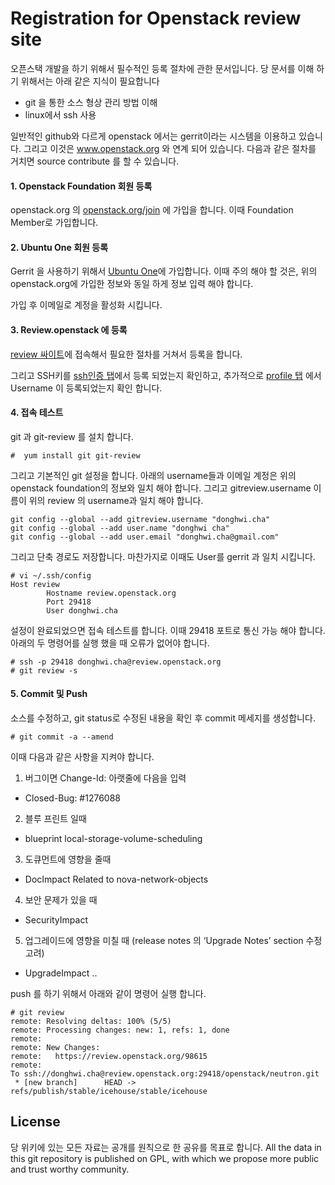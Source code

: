 # Registration for Openstack review site

오픈스택 개발을 하기 위해서 필수적인 등록 절차에 관한 문서입니다. 당 문서를 이해 하기 위해서는 아래 같은 지식이 필요합니다 

  - git 을 통한 소스 형상 관리 방법 이해 
  - linux에서 ssh 사용 

일반적인 github와 다르게 openstack 에서는 gerrit이라는 시스템을 이용하고 있습니다. 그리고 이것은 www.openstack.org 와 연계 되어 있습니다. 다음과 같은 절차를 거치면 source contribute 를 할 수 있습니다. 

#### 1.  Openstack Foundation 회원 등록 

openstack.org 의 [openstack.org/join] 에 가입을 합니다. 이때 Foundation Member로 가입합니다. 

#### 2. Ubuntu One 회원 등록 

Gerrit 을 사용하기 위해서 [Ubuntu One]에 가입합니다. 이때 주의 해야 할 것은, 위의 openstack.org에 가입한 정보와 동일 하게 정보 입력 해야 합니다. 

가입 후 이메일로 계정을 활성화 시킵니다. 

#### 3. Review.openstack 에 등록

[review 싸이트]에 접속해서 필요한 절차를 거쳐서 등록을 합니다. 

그리고 SSH키를 [ssh인증 탭]에서 등록 되었는지 확인하고, 추가적으로 [profile 탭] 에서 Username 이 등록되었는지 확인 합니다. 

#### 4. 접속 테스트 

git 과 git-review 를 설치 합니다.
``` 
#  yum install git git-review 
```
그리고 기본적인 git 설정을 합니다. 아래의 username들과 이메일  계정은 위의 openstack foundation의 정보와 일치 해야 합니다. 그리고 gitreview.username 이름이 위의 review 의 username과 일치 해야 합니다. 
``` 
git config --global --add gitreview.username "donghwi.cha"
git config --global --add user.name "donghwi cha"
git config --global --add user.email "donghwi.cha@gmail.com"
```
그리고 단축 경로도 저장합니다. 마찬가지로 이때도 User를 gerrit 과 일치 시킵니다. 
```
# vi ~/.ssh/config
Host review
        Hostname review.openstack.org
        Port 29418
        User donghwi.cha
```
설정이 완료되었으면 접속 테스트를 합니다. 이때 29418 포트로 통신 가능 해야 합니다. 아래의 두 명령어를 실행 했을 때 오류가 없어야 합니다. 
```
# ssh -p 29418 donghwi.cha@review.openstack.org
# git review -s

```
#### 5. Commit 및 Push 
소스를 수정하고, git status로 수정된 내용을 확인 후 commit 메세지를 생성합니다. 
```
# git commit -a --amend 
```
이때 다음과 같은 사항을 지켜야 합니다. 
1. 버그이면 Change-Id: 아랫줄에 다음을 입력
 * Closed-Bug: #1276088
2. 블루 프린트 일때
 * blueprint local-storage-volume-scheduling
3. 도큐먼트에 영향을 줄때
 * DocImpact Related to nova-network-objects
4. 보안 문제가 있을 때
 * SecurityImpact
5. 업그레이드에 영향을 미칠 때 (release notes 의 ‘Upgrade Notes’ section 수정 고려) 
 *  UpgradeImpact ..

push 를 하기 위해서 아래와 같이 명령어 실행 합니다. 
```
# git review
remote: Resolving deltas: 100% (5/5)
remote: Processing changes: new: 1, refs: 1, done
remote:
remote: New Changes:
remote:   https://review.openstack.org/98615
remote:
To ssh://donghwi.cha@review.openstack.org:29418/openstack/neutron.git
 * [new branch]      HEAD -> refs/publish/stable/icehouse/stable/icehouse
```


License
----
당 위키에 있는 모든 자료는 공개를 원칙으로 한 공유를 목표로 합니다. All the data in this git repository is published on GPL, with which we propose more public and trust worthy community.


[openstack.org/join]:http://openstack.org/join
[Ubuntu One]:https://login.launchpad.net/+login
[review 싸이트]:https://review.openstack.org/#/register/q/status:open,n,z 
[ssh인증 탭]:https://review.openstack.org/#/settings/ssh-keys
[profile 탭]:https://review.openstack.org/#/settings/
